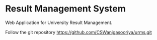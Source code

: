 # Result Management System
Web Application for University Result Management.


Follow the git repository https://github.com/CSWanigasooriya/urms.git



















